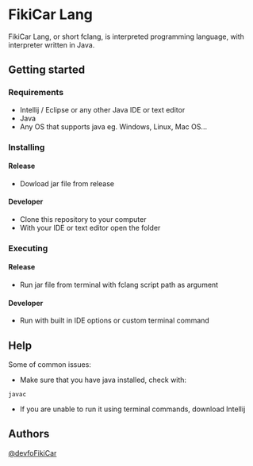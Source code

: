 # FikiCar Lang
FikiCar Lang, or short fclang, is interpreted programming language, with interpreter written in Java.

## Getting started
### Requirements
* Intellij / Eclipse or any other Java IDE or text editor
* Java
* Any OS that supports java eg. Windows, Linux, Mac OS...

### Installing

#### Release

  * Dowload jar file from release
  
#### Developer

  * Clone this repository to your computer
  * With your IDE or text editor open the folder

### Executing

#### Release

  * Run jar file from terminal with fclang script path as argument
  
#### Developer

  * Run with built in IDE options or custom terminal command

## Help

Some of common issues:
* Make sure that you have java installed, check with:
```
javac
```
* If you are unable to run it using terminal commands, download Intellij


## Authors

[@devfoFikiCar](https://github.com/devfoFikiCar)
